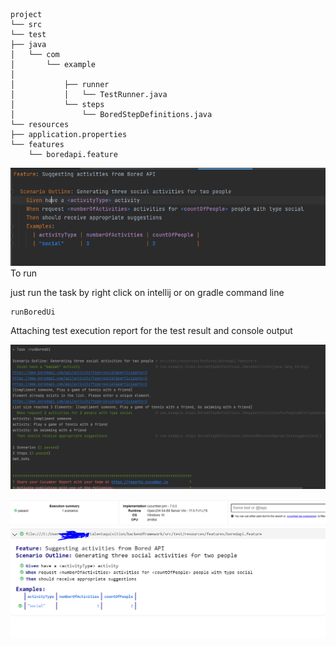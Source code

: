    project
    └── src
    └── test
    ├── java
    │   └── com
    │       └── example
    │           
    │           ├── runner
    │           │   └── TestRunner.java
    │           └── steps
    │               └── BoredStepDefinitions.java
    └── resources
    ├── application.properties
    └── features
        └── boredapi.feature

![img_6.png](img_6.png)
To run 

just run the task by right click on intellij or on gradle command line 
        
    runBoredUi

Attaching test execution report for the test result and console output

![img_7.png](img_7.png)


![img_9.png](img_9.png)